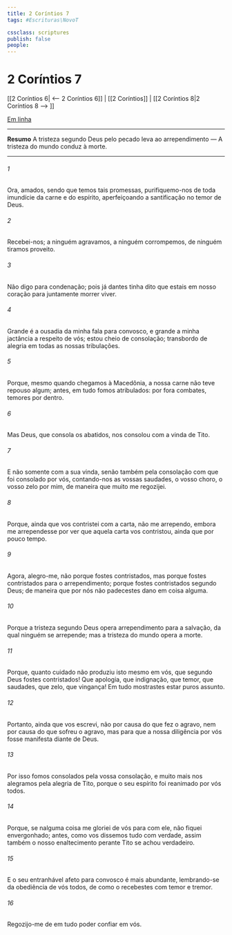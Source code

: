 ```yaml
---
title: 2 Coríntios 7
tags: #Escrituras\NovoT

cssclass: scriptures
publish: false
people:
---
```


# 2 Coríntios 7
[[2 Coríntios 6| <-- 2 Coríntios 6]] | [[2 Coríntios]] | [[2 Coríntios 8|2 Coríntios 8 --> ]]

[Em linha](https://churchofjesuschrist.org/study/scriptures/nt/2-cor/7?lang=por)

---
__Resumo__
A tristeza segundo Deus pelo pecado leva ao arrependimento — A tristeza do mundo conduz à morte.

---
###### 1 
Ora, amados, sendo que temos tais promessas, purifiquemo-nos de toda imundície da carne e do espírito, aperfeiçoando a santificação no temor de Deus.

###### 2 
Recebei-nos; a ninguém agravamos, a ninguém corrompemos, de ninguém tiramos proveito.

###### 3 
Não digo  para  condenação; pois já dantes tinha dito que estais em nosso coração para juntamente morrer  viver.

###### 4 
Grande é a ousadia da minha fala para convosco, e grande a minha jactância a respeito de vós; estou cheio de consolação; transbordo de alegria em todas as nossas tribulações.

###### 5 
Porque, mesmo quando chegamos à Macedônia, a nossa carne não teve repouso algum; antes, em tudo fomos atribulados: por fora combates, temores por dentro.

###### 6 
Mas Deus, que consola os abatidos, nos consolou com a vinda de Tito.

###### 7 
E não somente com a sua vinda, senão também pela consolação com que foi consolado por vós, contando-nos as vossas saudades, o vosso choro, o vosso zelo por mim, de maneira que muito me regozijei.

###### 8 
Porque, ainda que vos contristei com a carta, não me arrependo, embora me arrependesse por ver que aquela carta vos contristou, ainda que por pouco tempo.

###### 9 
Agora, alegro-me, não porque fostes contristados, mas porque fostes contristados para o arrependimento; porque fostes contristados segundo Deus; de maneira que por nós não padecestes dano em coisa alguma.

###### 10 
Porque a tristeza segundo Deus opera arrependimento para a salvação, da qual ninguém se arrepende; mas a tristeza do mundo opera a morte.

###### 11 
Porque, quanto cuidado não produziu isto mesmo em vós, que segundo Deus fostes contristados! Que apologia, que indignação, que temor, que saudades, que zelo, que vingança! Em tudo mostrastes estar puros  assunto.

###### 12 
Portanto, ainda que vos escrevi, não  por causa do que fez o agravo, nem por causa do que sofreu o agravo, mas para que a nossa diligência por vós fosse manifesta diante de Deus.

###### 13 
Por isso fomos consolados pela vossa consolação, e muito mais nos alegramos pela alegria de Tito, porque o seu espírito foi reanimado por vós todos.

###### 14 
Porque, se nalguma coisa me gloriei de vós para com ele, não fiquei envergonhado; antes, como vos dissemos tudo com verdade, assim também o nosso enaltecimento perante Tito se achou verdadeiro.

###### 15 
E o seu entranhável afeto para convosco é mais abundante, lembrando-se da obediência de vós todos,  de como o recebestes com temor e tremor.

###### 16 
Regozijo-me de em tudo poder confiar em vós.

